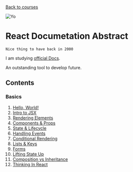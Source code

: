 [Back to courses](https://github.com/Betra/Course-Abstract)

![Yo](https://cdn-images-1.medium.com/max/1600/1*kt9otqHk14BZIMNruiG0BA.png)

# React Documetation Abstract

    Nice thing to have back in 2000

I am studying [official Docs](https://reactjs.org/docs/).

An outstanding tool to develop future.

## Contents

### Basics

1. [Hello, World!](React__1.md)
2. [Intro to JSX](React__2.md)
3. [Rendering Elements](React__3.md)
4. [Components & Props](React__4.md)
5. [State & Lifecycle](React__5.md)
6. [Handling Events](React__6.md)
7. [Conditional Rendering](React__7.md)
8. [Lists & Keys](React__8.md)
9. [Forms](React__9.md)
10. [Lifting State Up](React__10.md)
11. [Composition vs Inheritance](React__11.md)
12. [Thinking In React](React__12.md)